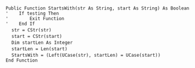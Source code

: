 &nbsp;  &nbsp;  &nbsp;  &nbsp;  
`Public Function StartsWith(str As String, start As String) As Boolean`  
`'    If testing Then`  
`'        Exit Function`  
`'    End If`  
&nbsp;&nbsp;&nbsp;&nbsp;`str = CStr(str)`  
&nbsp;&nbsp;&nbsp;&nbsp;`start = CStr(start)`  
&nbsp;&nbsp;&nbsp;&nbsp;`Dim startLen As Integer`  
&nbsp;&nbsp;&nbsp;&nbsp;`startLen = Len(start)`  
&nbsp;&nbsp;&nbsp;&nbsp;`StartsWith = (Left(UCase(str), startLen) = UCase(start))`  
`End Function`  

